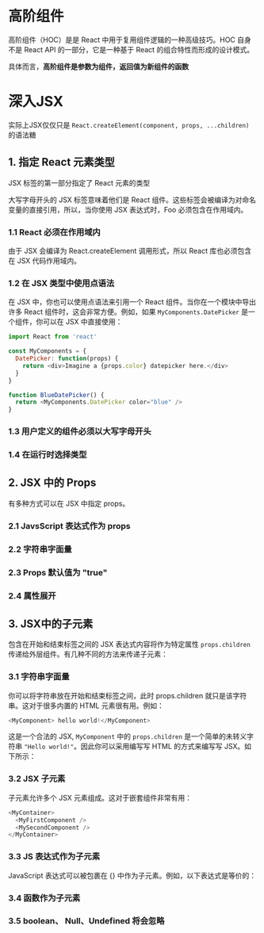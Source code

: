


# 高阶组件

高阶组件（HOC）是是 React 中用于复用组件逻辑的一种高级技巧。HOC 自身不是 React API 的一部分，它是一种基于 React 的组合特性而形成的设计模式。

具体而言，**高阶组件是参数为组件，返回值为新组件的函数**





# 深入JSX

实际上JSX仅仅只是 `React.createElement(component, props, ...children)` 的语法糖

## 1. 指定 React 元素类型

JSX 标签的第一部分指定了 React 元素的类型

大写字母开头的 JSX 标签意味着他们是 React 组件。这些标签会被编译为对命名变量的直接引用，所以，当你使用 JSX <Foo /> 表达式时，Foo 必须包含在作用域内。

### 1.1 React 必须在作用域内

由于 JSX 会编译为 React.createElement 调用形式，所以 React 库也必须包含在 JSX 代码作用域内。

### 1.2 在 JSX 类型中使用点语法

在 JSX 中，你也可以使用点语法来引用一个 React 组件。当你在一个模块中导出许多 React 组件时，这会非常方便。例如，如果 `MyComponents.DatePicker` 是一个组件，你可以在 JSX 中直接使用：

```js
import React from 'react'

const MyComponents = {
  DatePicker: function(props) {
    return <div>Imagine a {props.color} datepicker here.</div>
  }
}

function BlueDatePicker() {
  return <MyComponents.DatePicker color="blue" />
}
```

### 1.3 用户定义的组件必须以大写字母开头


### 1.4 在运行时选择类型


## 2. JSX 中的 Props

有多种方式可以在 JSX 中指定 props。

### 2.1 JavsScript 表达式作为 props


### 2.2 字符串字面量


### 2.3 Props 默认值为 "true"


### 2.4 属性展开


## 3. JSX中的子元素

包含在开始和结束标签之间的 JSX 表达式内容将作为特定属性 `props.children` 传递给外层组件。有几种不同的方法来传递子元素：

### 3.1 字符串字面量

你可以将字符串放在开始和结束标签之间，此时 props.children 就只是该字符串。这对于很多内置的 HTML 元素很有用。例如：

```js
<MyComponent> hello world!</MyComponent>
```

这是一个合法的 JSX, `MyComponent` 中的 `props.children` 是一个简单的未转义字符串 `"Hello world!"`。因此你可以采用编写写 HTML 的方式来编写写 JSX。如下所示：


### 3.2 JSX 子元素

子元素允许多个 JSX 元素组成。这对于嵌套组件非常有用：

```js
<MyContainer>
  <MyFirstComponent />
  <MySecondComponent />
</MyContainer>
```


### 3.3 JS 表达式作为子元素

JavaScript 表达式可以被包裹在 {} 中作为子元素。例如，以下表达式是等价的：


### 3.4 函数作为子元素



### 3.5 boolean、 Null、Undefined 将会忽略


